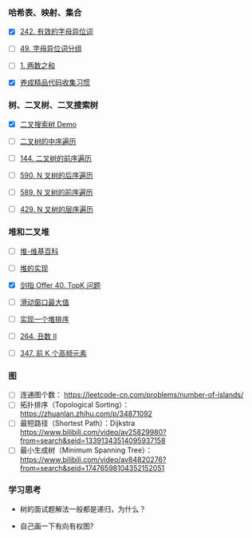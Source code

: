 ### 哈希表、映射、集合
- [X] [242. 有效的字母异位词](https://leetcode-cn.com/problems/valid-anagram/description/)
- [ ] [49. 字母异位词分组](https://leetcode-cn.com/problems/group-anagrams/)
- [ ] [1. 两数之和](https://leetcode-cn.com/problems/two-sum/description/)
- [X] [养成精品代码收集习惯](https://shimo.im/docs/R6g9WJV89QkHrDhr/read)


### 树、二叉树、二叉搜索树
- [X] [二叉搜索树 Demo](https://visualgo.net/zh/bst)
- [ ] [二叉树的中序遍历](https://leetcode-cn.com/problems/binary-tree-inorder-traversal/)
- [ ] [144. 二叉树的前序遍历](https://leetcode-cn.com/problems/binary-tree-preorder-traversal/)
- [ ] [590. N 叉树的后序遍历](https://leetcode-cn.com/problems/n-ary-tree-postorder-traversal/)
- [ ] [589. N 叉树的前序遍历](https://leetcode-cn.com/problems/n-ary-tree-preorder-traversal/description/)
- [ ] [429. N 叉树的层序遍历](https://leetcode-cn.com/problems/n-ary-tree-level-order-traversal/)


### 堆和二叉堆
- [ ] [堆-维基百科](https://en.wikipedia.org/wiki/Heap_(data_structure))
- [ ] [堆的实现](https://shimo.im/docs/Lw86vJzOGOMpWZz2/read)
- [X] [剑指 Offer 40. TopK 问题](https://leetcode-cn.com/problems/zui-xiao-de-kge-shu-lcof/)
- [ ] [滑动窗口最大值](https://leetcode-cn.com/problems/sliding-window-maximum/)
- [ ] [实现一个堆排序](https://www.geeksforgeeks.org/heap-sort/)
- [ ] [264. 丑数 II](https://leetcode-cn.com/problems/ugly-number-ii/)
- [ ] [347. 前 K 个高频元素](https://leetcode-cn.com/problems/top-k-frequent-elements/)


### 图
- [ ] 连通图个数： https://leetcode-cn.com/problems/number-of-islands/
- [ ] 拓扑排序（Topological Sorting）： https://zhuanlan.zhihu.com/p/34871092
- [ ] 最短路径（Shortest Path）：Dijkstra https://www.bilibili.com/video/av25829980?from=search&seid=13391343514095937158
- [ ] 最小生成树（Minimum Spanning Tree）： https://www.bilibili.com/video/av84820276?from=search&seid=17476598104352152051

### 学习思考

- 树的面试题解法一般都是递归，为什么？

- 自己画一下有向有权图?
